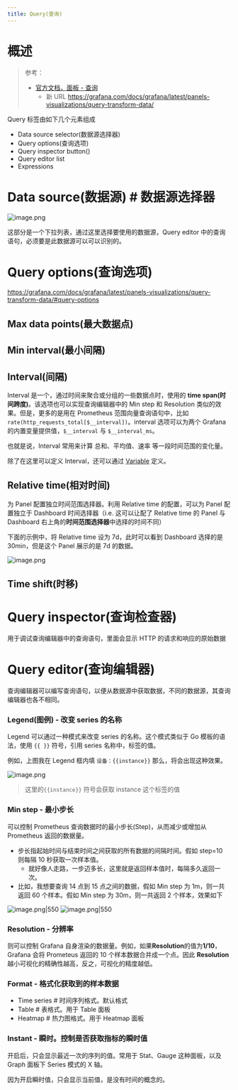 ```yaml
---
title: Query(查询)
---
```


# 概述

> 参考：
>
> - [官方文档，面板 - 查询](https://grafana.com/docs/grafana/latest/panels/queries)
>   - 新 URL https://grafana.com/docs/grafana/latest/panels-visualizations/query-transform-data/

Query 标签由如下几个元素组成

- Data source selector(数据源选择器)
- Query options(查询选项)
- Query inspector button()
- Query editor list
- Expressions

# Data source(数据源) # 数据源选择器

![image.png](https://notes-learning.oss-cn-beijing.aliyuncs.com/grafana/dashboard/1636275083307-1fa893ed-814b-434d-9e51-e2c6499c6f45.png)

这部分是一个下拉列表，通过这里选择要使用的数据源，Query editor 中的查询语句，必须要是此数据源可以可以识别的。

# Query options(查询选项)

https://grafana.com/docs/grafana/latest/panels-visualizations/query-transform-data/#query-options

## Max data points(最大数据点)

## Min interval(最小间隔)

## Interval(间隔)

Interval 是一个，通过时间来聚合或分组的一些数据点时，使用的 **time span(时间跨度)**。该选项也可以实现查询编辑器中的 Min step 和 Resolution 类似的效果。但是，更多的是用在 Prometheus 范围向量查询语句中，比如 `rate(http_requests_total[$__interval])`。interval 选项可以为两个 Grafana 的内置变量提供值，`$__interval` 与 `$__interval_ms`。

也就是说，Interval 常用来计算 总和、平均值、速率 等一段时间范围的变化量。

除了在这里可以定义 Interval，还可以通过 [Variable](docs/6.可观测性/Grafana/Panel%20与%20Dashboard/Variable.md) 定义。

## Relative time(相对时间)

为 Panel 配置独立时间范围选择器。利用 Relative time 的配置，可以为 Panel 配置独立于 Dashboard 时间选择器（i.e. 这可以让配了 Relative time 的 Panel 与 Dashboard 右上角的**时间范围选择器**中选择的时间不同）

下面的示例中，将 Relative time 设为 7d，此时可以看到 Dashboard 选择的是 30min，但是这个 Panel 展示的是 7d 的数据。

![image.png](https://notes-learning.oss-cn-beijing.aliyuncs.com/grafana/dashboard/202408021344061.png)

## Time shift(时移)

# Query inspector(查询检查器)

用于调试查询编辑器中的查询语句，里面会显示 HTTP 的请求和响应的原始数据

# Query editor(查询编辑器)

查询编辑器可以编写查询语句，以便从数据源中获取数据，不同的数据源，其查询编辑器也各不相同。

### Legend(图例) - 改变 series 的名称

Legend 可以通过一种模式来改变 series 的名称。这个模式类似于 Go 模板的语法，使用 `{{ }}` 符号，引用 series 名称中，标签的值。

例如，上图我在 Legend 框内填 `设备：{{instance}}` 那么，将会出现这种效果。

![image.png](https://notes-learning.oss-cn-beijing.aliyuncs.com/grafana/dashboard/1636266519763-257b682f-43aa-42aa-ae64-4dc0dd9df523.png)

> 这里的`{{instance}}` 符号会获取 instance 这个标签的值

### Min step - 最小步长

可以控制 Prometheus 查询数据时的最小步长(Step)，从而减少或增加从 Prometheus 返回的数据量。

- 步长指起始时间与结束时间之间获取的所有数据的间隔时间。假如 step=10 则每隔 10 秒获取一次样本值。
  - 就好像人走路，一步迈多长，这里就是返回样本值时，每隔多久返回一次。
- 比如，我想要查询 14 点到 15 点之间的数据，假如 Min step 为 1m，则一共返回 60 个样本。假如 Min step 为 30m，则一共返回 2 个样本，效果如下

![image.png|550](https://notes-learning.oss-cn-beijing.aliyuncs.com/grafana/dashboard/1636273461647-2dbebd5e-b5ca-47d8-a23e-07d4e0d72ebe.png) ![image.png|550](https://notes-learning.oss-cn-beijing.aliyuncs.com/grafana/dashboard/1636273507618-65072c3a-f3bd-46c9-aa79-979c6bf388b8.png)

### Resolution - 分辨率

则可以控制 Grafana 自身渲染的数据量。例如，如果**Resolution**的值为**1/10**，Grafana 会将 Prometeus 返回的 10 个样本数据合并成一个点。因此 **Resolution**越小可视化的精确性越高，反之，可视化的精度越低。

### Format - 格式化获取到的样本数据

- Time series # 时间序列格式。默认格式
- Table # 表格式。用于 Table 面板
- Heatmap # 热力图格式。用于 Heatmap 面板

### Instant - 瞬时。控制是否获取指标的瞬时值

开启后，只会显示最近一次的序列的值。常用于 Stat、Gauge 这种面板，以及 Graph 面板下 Series 模式的 X 轴。

因为开启瞬时值，只会显示当前值，是没有时间的概念的。
